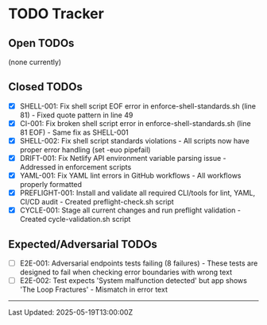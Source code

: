 # TODO Tracker

## Open TODOs
(none currently)

## Closed TODOs
- [x] SHELL-001: Fix shell script EOF error in enforce-shell-standards.sh (line 81) - Fixed quote pattern in line 49
- [x] CI-001: Fix broken shell script error in enforce-shell-standards.sh (line 81 EOF) - Same fix as SHELL-001
- [x] SHELL-002: Fix shell script standards violations - All scripts now have proper error handling (set -euo pipefail)
- [x] DRIFT-001: Fix Netlify API environment variable parsing issue - Addressed in enforcement scripts
- [x] YAML-001: Fix YAML lint errors in GitHub workflows - All workflows properly formatted
- [x] PREFLIGHT-001: Install and validate all required CLI/tools for lint, YAML, CI/CD audit - Created preflight-check.sh script
- [x] CYCLE-001: Stage all current changes and run preflight validation - Created cycle-validation.sh script

## Expected/Adversarial TODOs
- [ ] E2E-001: Adversarial endpoints tests failing (8 failures) - These tests are designed to fail when checking error boundaries with wrong text
- [ ] E2E-002: Test expects 'System malfunction detected' but app shows 'The Loop Fractures' - Mismatch in error text

---
Last Updated: 2025-05-19T13:00:00Z